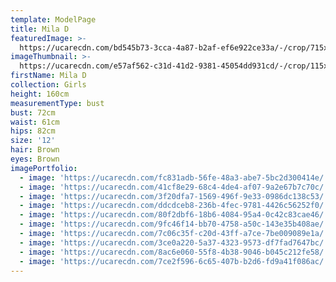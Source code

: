 ```yaml
---
template: ModelPage
title: Mila D
featuredImage: >-
  https://ucarecdn.com/bd545b73-3cca-4a87-b2af-ef6e922ce33a/-/crop/715x390/0,78/-/preview/
imageThumbnail: >-
  https://ucarecdn.com/e57af562-c31d-41d2-9381-45054dd931cd/-/crop/115x179/219,33/-/preview/
firstName: Mila D
collection: Girls
height: 160cm
measurementType: bust
bust: 72cm
waist: 61cm
hips: 82cm
size: '12'
hair: Brown
eyes: Brown
imagePortfolio:
  - image: 'https://ucarecdn.com/fc831adb-56fe-48a3-abe7-5bc2d300414e/'
  - image: 'https://ucarecdn.com/41cf8e29-68c4-4de4-af07-9a2e67b7c70c/'
  - image: 'https://ucarecdn.com/3f20dfa7-1569-496f-9e33-0986dc138c53/'
  - image: 'https://ucarecdn.com/ddcdceb8-236b-4fec-9781-4426c56252f0/'
  - image: 'https://ucarecdn.com/80f2dbf6-18b6-4084-95a4-0c42c83cae46/'
  - image: 'https://ucarecdn.com/9fc46f14-bb70-4758-a50c-143e35b408ae/'
  - image: 'https://ucarecdn.com/7c06c35f-c20d-43ff-a7ce-7be009089e1a/'
  - image: 'https://ucarecdn.com/3ce0a220-5a37-4323-9573-df7fad7647bc/'
  - image: 'https://ucarecdn.com/8ac6e060-55f8-4b38-9046-b045c212fe58/'
  - image: 'https://ucarecdn.com/7ce2f596-6c65-407b-b2d6-fd9a41f086ac/'
---
```


